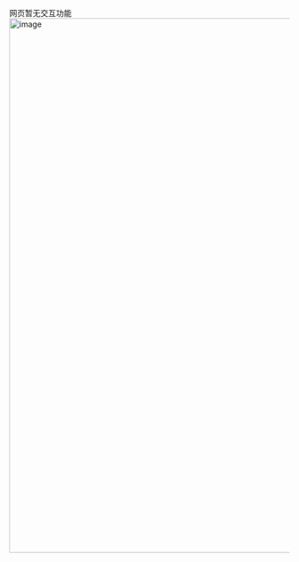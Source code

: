 网页暂无交互功能
<img width="960" alt="image" src="https://github.com/burn-night/first/assets/124427886/a2f40142-b4d4-4ca5-b1c8-478cc11270e7">

